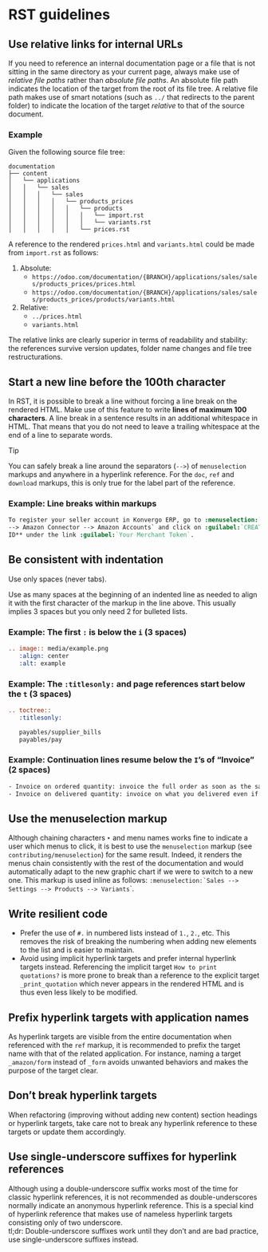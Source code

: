 # RST guidelines

## Use relative links for internal URLs

If you need to reference an internal documentation page or a file that
is not sitting in the same directory as your current page, always make
use of *relative file paths* rather than *absolute file paths*. An
absolute file path indicates the location of the target from the root of
its file tree. A relative file path makes use of smart notations (such
as `../` that redirects to the parent folder) to indicate the location
of the target *relative* to that of the source document.

### Example

Given the following source file tree:

    documentation
    ├── content
    │   └── applications
    │   │   └── sales
    │   │   │   └── sales
    │   │   │   │   └── products_prices
    │   │   │   │   │   └── products
    │   │   │   │   │   │   └── import.rst
    │   │   │   │   │   │   └── variants.rst
    │   │   │   │   │   └── prices.rst

A reference to the rendered `prices.html` and `variants.html` could be
made from `import.rst` as follows:

1.  Absolute:
    - `https://odoo.com/documentation/{BRANCH}/applications/sales/sales/products_prices/prices.html`
    - `https://odoo.com/documentation/{BRANCH}/applications/sales/sales/products_prices/products/variants.html`
2.  Relative:
    - `../prices.html`
    - `variants.html`

The relative links are clearly superior in terms of readability and
stability: the references survive version updates, folder name changes
and file tree restructurations.

## Start a new line before the 100th character

In RST, it is possible to break a line without forcing a line break on
the rendered HTML. Make use of this feature to write **lines of maximum
100 characters**. A line break in a sentence results in an additional
whitespace in HTML. That means that you do not need to leave a trailing
whitespace at the end of a line to separate words.

> [!TIP]
> You can safely break a line around the separators (`-->`) of
> `menuselection` markups and anywhere in a hyperlink reference. For the
> `doc`, `ref` and `download` markups, this is only true for the label
> part of the reference.

### Example: Line breaks within markups

``` rst
To register your seller account in Konvergo ERP, go to :menuselection:`Sales --> Configuration --> Settings
--> Amazon Connector --> Amazon Accounts` and click on :guilabel:`CREATE`. You can find the **Seller
ID** under the link :guilabel:`Your Merchant Token`.
```

## Be consistent with indentation

Use only spaces (never tabs).

Use as many spaces at the beginning of an indented line as needed to
align it with the first character of the markup in the line above. This
usually implies 3 spaces but you only need 2 for bulleted lists.

### Example: The first `:` is below the `i` (3 spaces)

``` rst
.. image:: media/example.png
   :align: center
   :alt: example
```

### Example: The `:titlesonly:` and page references start below the `t` (3 spaces)

``` rst
.. toctree::
   :titlesonly:

   payables/supplier_bills
   payables/pay
```

### Example: Continuation lines resume below the `I`’s of “Invoice” (2 spaces)

``` rst
- Invoice on ordered quantity: invoice the full order as soon as the sales order is confirmed.
- Invoice on delivered quantity: invoice on what you delivered even if it's a partial delivery.
```

## Use the menuselection markup

Although chaining characters `‣` and menu names works fine to indicate a
user which menus to click, it is best to use the `menuselection` markup
(see `contributing/menuselection`) for the same result. Indeed, it
renders the menus chain consistently with the rest of the documentation
and would automatically adapt to the new graphic chart if we were to
switch to a new one. This markup is used inline as follows:
`` :menuselection:`Sales --> Settings --> Products --> Variants ``\`.

## Write resilient code

- Prefer the use of `#.` in numbered lists instead of `1.`, `2.`, etc.
  This removes the risk of breaking the numbering when adding new
  elements to the list and is easier to maintain.
- Avoid using implicit hyperlink targets and prefer internal hyperlink
  targets instead. Referencing the implicit target
  `How to print quotations?` is more prone to break than a reference to
  the explicit target `_print_quotation` which never appears in the
  rendered HTML and is thus even less likely to be modified.

## Prefix hyperlink targets with application names

As hyperlink targets are visible from the entire documentation when
referenced with the `ref` markup, it is recommended to prefix the target
name with that of the related application. For instance, naming a target
`_amazon/form` instead of `_form` avoids unwanted behaviors and makes
the purpose of the target clear.

## Don’t break hyperlink targets

When refactoring (improving without adding new content) section headings
or hyperlink targets, take care not to break any hyperlink reference to
these targets or update them accordingly.

## Use single-underscore suffixes for hyperlink references

Although using a double-underscore suffix works most of the time for
classic hyperlink references, it is not recommended as
double-underscores normally indicate an anonymous hyperlink reference.
This is a special kind of hyperlink reference that makes use of nameless
hyperlink targets consisting only of two underscore.  
tl;dr: Double-underscore suffixes work until they don’t and are bad
practice, use single-underscore suffixes instead.
